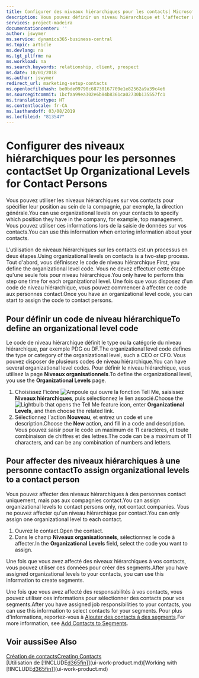 ```yaml
---
title: Configurer des niveaux hiérarchiques pour les contacts| Microsoft Docs
description: Vous pouvez définir un niveau hiérarchique et l'affecter à vos contacts pour indiquer leur position au sein de leur compagnie, par exemple, la direction générale.
services: project-madeira
documentationcenter: ''
author: jswymer
ms.service: dynamics365-business-central
ms.topic: article
ms.devlang: na
ms.tgt_pltfrm: na
ms.workload: na
ms.search.keywords: relationship, client, prospect
ms.date: 10/01/2018
ms.author: jswymer
redirect_url: marketing-setup-contacts
ms.openlocfilehash: be0bde09790c68730167709e1e82562a9a39c4e6
ms.sourcegitcommit: 1bcfaa99ea302e6b84b8361ca02730b135557fc1
ms.translationtype: HT
ms.contentlocale: fr-CA
ms.lasthandoff: 03/08/2019
ms.locfileid: "813547"
---
```

# <a name="set-up-organizational-levels-for-contact-persons"></a><span data-ttu-id="c97a0-103">Configurer des niveaux hiérarchiques pour les personnes contact</span><span class="sxs-lookup"><span data-stu-id="c97a0-103">Set Up Organizational Levels for Contact Persons</span></span>
<span data-ttu-id="c97a0-104">Vous pouvez utiliser les niveaux hiérarchiques sur vos contacts pour spécifier leur position au sein de la compagnie, par exemple, la direction générale.</span><span class="sxs-lookup"><span data-stu-id="c97a0-104">You can use organizational levels on your contacts to specify which position they have in the company, for example, top management.</span></span> <span data-ttu-id="c97a0-105">Vous pouvez utiliser ces informations lors de la saisie de données sur vos contacts.</span><span class="sxs-lookup"><span data-stu-id="c97a0-105">You can use this information when entering information about your contacts.</span></span>

<span data-ttu-id="c97a0-106">L'utilisation de niveaux hiérarchiques sur les contacts est un processus en deux étapes.</span><span class="sxs-lookup"><span data-stu-id="c97a0-106">Using organizational levels on contacts is a two-step process.</span></span> <span data-ttu-id="c97a0-107">Tout d'abord, vous définissez le code de niveau hiérarchique.</span><span class="sxs-lookup"><span data-stu-id="c97a0-107">First, you define the organizational level code.</span></span> <span data-ttu-id="c97a0-108">Vous ne devez effectuer cette étape qu'une seule fois pour niveau hiérarchique.</span><span class="sxs-lookup"><span data-stu-id="c97a0-108">You only have to perform this step one time for each organizational level.</span></span> <span data-ttu-id="c97a0-109">Une fois que vous disposez d'un code de niveau hiérarchique, vous pouvez commencer à affecter ce code aux personnes contact.</span><span class="sxs-lookup"><span data-stu-id="c97a0-109">Once you have an organizational level code, you can start to assign the code to contact persons.</span></span>

## <a name="to-define-an-organizational-level-code"></a><span data-ttu-id="c97a0-110">Pour définir un code de niveau hiérarchique</span><span class="sxs-lookup"><span data-stu-id="c97a0-110">To define an organizational level code</span></span>
<span data-ttu-id="c97a0-111">Le code de niveau hiérarchique définit le type ou la catégorie du niveau hiérarchique, par exemple PDG ou DF.</span><span class="sxs-lookup"><span data-stu-id="c97a0-111">The organizational level code defines the type or category of the organizational level, such a CEO  or CFO.</span></span> <span data-ttu-id="c97a0-112">Vous pouvez disposer de plusieurs codes de niveau hiérarchique.</span><span class="sxs-lookup"><span data-stu-id="c97a0-112">You can have several organizational level codes.</span></span> <span data-ttu-id="c97a0-113">Pour définir le niveau hiérarchique, vous utilisez la page **Niveaux organisationnels**.</span><span class="sxs-lookup"><span data-stu-id="c97a0-113">To define the organizational level, you use the **Organizational Levels** page.</span></span>

1. <span data-ttu-id="c97a0-114">Choisissez l'icône ![Ampoule qui ouvre la fonction Tell Me](media/ui-search/search_small.png "Dites-moi ce que vous voulez faire"), saisissez **Niveaux hiérarchiques**, puis sélectionnez le lien associé.</span><span class="sxs-lookup"><span data-stu-id="c97a0-114">Choose the ![Lightbulb that opens the Tell Me feature](media/ui-search/search_small.png "Tell me what you want to do") icon, enter **Organizational Levels**, and then choose the related link.</span></span>
2. <span data-ttu-id="c97a0-115">Sélectionnez l'action **Nouveau**, et entrez un code et une description.</span><span class="sxs-lookup"><span data-stu-id="c97a0-115">Choose the **New** action, and fill in a code and description.</span></span> <span data-ttu-id="c97a0-116">Vous pouvez saisir pour le code un maximum de 11 caractères, et toute combinaison de chiffres et des lettres.</span><span class="sxs-lookup"><span data-stu-id="c97a0-116">The code can be a maximum of 11 characters, and can be any combination of numbers and letters.</span></span>

## <a name="to-assign-organizational-levels-to-a-contact-person"></a><span data-ttu-id="c97a0-117">Pour affecter des niveaux hiérarchiques à une personne contact</span><span class="sxs-lookup"><span data-stu-id="c97a0-117">To assign organizational levels to a contact person</span></span>
<span data-ttu-id="c97a0-118">Vous pouvez affecter des niveaux hiérarchiques à des personnes contact uniquement, mais pas aux compagnies contact.</span><span class="sxs-lookup"><span data-stu-id="c97a0-118">You can assign organizational levels to contact persons only, not contact companies.</span></span> <span data-ttu-id="c97a0-119">Vous ne pouvez affecter qu'un niveau hiérarchique par contact.</span><span class="sxs-lookup"><span data-stu-id="c97a0-119">You can only assign one organizational level to each contact.</span></span>

1. <span data-ttu-id="c97a0-120">Ouvrez le contact.</span><span class="sxs-lookup"><span data-stu-id="c97a0-120">Open the contact.</span></span>
2. <span data-ttu-id="c97a0-121">Dans le champ **Niveaux organisationnels**, sélectionnez le code à affecter.</span><span class="sxs-lookup"><span data-stu-id="c97a0-121">In the **Organizational Levels** field, select the code you want to assign.</span></span>

<span data-ttu-id="c97a0-122">Une fois que vous avez affecté des niveaux hiérarchiques à vos contacts, vous pouvez utiliser ces données pour créer des segments.</span><span class="sxs-lookup"><span data-stu-id="c97a0-122">After you have assigned organizational levels to your contacts, you can use this information to create segments.</span></span>

<span data-ttu-id="c97a0-123">Une fois que vous avez affecté des responsabilités à vos contacts, vous pouvez utiliser ces informations pour sélectionner des contacts pour vos segments.</span><span class="sxs-lookup"><span data-stu-id="c97a0-123">After you have assigned job responsibilities to your contacts, you can use this information to select contacts for your segments.</span></span> <span data-ttu-id="c97a0-124">Pour plus d'informations, reportez-vous à [Ajouter des contacts à des segments](marketing-add-contact-segment.md).</span><span class="sxs-lookup"><span data-stu-id="c97a0-124">For more information, see [Add Contacts to Segments](marketing-add-contact-segment.md).</span></span>

## <a name="see-also"></a><span data-ttu-id="c97a0-125">Voir aussi</span><span class="sxs-lookup"><span data-stu-id="c97a0-125">See Also</span></span>
[<span data-ttu-id="c97a0-126">Création de contacts</span><span class="sxs-lookup"><span data-stu-id="c97a0-126">Creating Contacts</span></span>](marketing-create-contact-companies.md)  
<span data-ttu-id="c97a0-127">[Utilisation de [!INCLUDE[d365fin](includes/d365fin_md.md)]](ui-work-product.md)</span><span class="sxs-lookup"><span data-stu-id="c97a0-127">[Working with [!INCLUDE[d365fin](includes/d365fin_md.md)]](ui-work-product.md)</span></span>  
